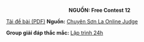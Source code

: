 **<center>NGUỒN: Free Contest 12</center>**

[Tải đề bài (PDF)](/statements/2095/fontan.pdf)
**Nguồn:** [Chuyên Sơn La Online Judge](http://csloj.ddns.net/)

**Group giải đáp thắc mắc:** [Lập trình 24h](https://www.facebook.com/groups/1386904321519984)